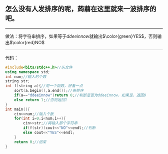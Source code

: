 ## 怎么没有人发排序的呢，蒟蒻在这里就来一波排序的吧。

------------
做法：将字符串排序，如果等于$ddeeinnow$就输出$\color{green}YES$，否则输出$\color{red}NO$

------------
代码：
```cpp
#include<bits/stdc++.h>//头文件
using namespace std;
int num;//输入的个数
string str;
int f(string a){//用一个函数，好看一点
	sort(a.begin(),a.end());//先排序
	if(a=="ddeeinnow")return 0;//判断是否为ddeeinnow，如果是，返回0
	else return 1;//否则返回1
}
int main(){
	cin>>num;//输入个数
	for(int i=0;i<num;i++){
		cin>>str;//再输入那个字符串
		if(f(str))cout<<"NO"<<endl;//判断
		else cout<<"YES"<<endl;
	}
	return 0;//结束
}
```